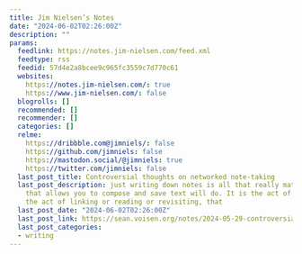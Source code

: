 ```yaml
---
title: Jim Nielsen’s Notes
date: "2024-06-02T02:26:00Z"
description: ""
params:
  feedlink: https://notes.jim-nielsen.com/feed.xml
  feedtype: rss
  feedid: 57d4e2a8bcee9c965fc3559c7d770c61
  websites:
    https://notes.jim-nielsen.com/: true
    https://www.jim-nielsen.com/: false
  blogrolls: []
  recommended: []
  recommender: []
  categories: []
  relme:
    https://dribbble.com@jimniels/: false
    https://github.com/jimniels: false
    https://mastodon.social/@jimniels: true
    https://twitter.com/jimniels: false
  last_post_title: Controversial thoughts on networked note-taking
  last_post_description: just writing down notes is all that really matters. Any tool
    that allows you to compose and save text will do. It is the act of writing, not
    the act of linking or reading or revisiting, that
  last_post_date: "2024-06-02T02:26:00Z"
  last_post_link: https://sean.voisen.org/notes/2024-05-29-controversial-thoughts-on-networked-note-taking
  last_post_categories:
  - writing
---
```

